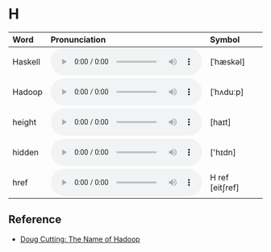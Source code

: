 
# H

| Word  | Pronunciation | Symbol |
| :-- | :-- | :-- |
| Haskell | <audio :src="$withBase('/audio/Haskell.mp3')" controls="controls" controlslist="nodownload"></audio> | [ˈhæskəl] |
| Hadoop | <audio :src="$withBase('/audio/Hadoop.mp3')" controls="controls" controlslist="nodownload"></audio> | [ˈhʌduːp] |
| height | <audio :src="$withBase('/audio/height.mp3')" controls="controls" controlslist="nodownload"></audio> | [haɪt] |
| hidden | <audio :src="$withBase('/audio/hidden.mp3')" controls="controls" controlslist="nodownload"></audio> | ['hɪdn] |
| href | <audio :src="$withBase('/audio/href.mp3')" controls="controls" controlslist="nodownload"></audio> | H ref [eit∫ref] |

## Reference

- [Doug Cutting: The Name of Hadoop](https://www.youtube.com/watch?v=irK7xHUmkUA)
